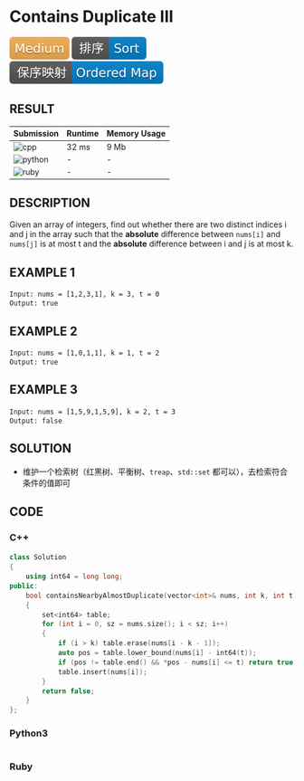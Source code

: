 # Contains Duplicate III

![Medium](../../materials/-Medium-f0ad4e.svg) ![Sort](../../materials/排序-Sort-007ec6.svg) ![Ordered_Map](../../materials/保序映射-Ordered_Map-007ec6.svg)

## RESULT

| Submission                                                        | Runtime | Memory Usage |
| ----------------------------------------------------------------- | ------- | ------------ |
| ![cpp](https://img.shields.io/badge/leetcode220-cpp-f34b7d.svg)   | 32 ms   | 9 Mb         |
| ![python](https://img.shields.io/badge/leetcode220-py-3572A5.svg) | -       | -            |
| ![ruby](https://img.shields.io/badge/leetcode220-rb-701516.svg)   | -       | -            |

## DESCRIPTION

Given an array of integers, find out whether there are two distinct indices i and j in the array such that the **absolute** difference between `nums[i]` and `nums[j]` is at most t and the **absolute** difference between i and j is at most k.

## EXAMPLE 1

```plain
Input: nums = [1,2,3,1], k = 3, t = 0
Output: true
```

## EXAMPLE 2

```plain
Input: nums = [1,0,1,1], k = 1, t = 2
Output: true
```

## EXAMPLE 3

```plain
Input: nums = [1,5,9,1,5,9], k = 2, t = 3
Output: false
```

## SOLUTION

* 维护一个检索树（红黑树、平衡树、`treap`、`std::set` 都可以），去检索符合条件的值即可

## CODE

### C++

```cpp
class Solution
{
    using int64 = long long;
public:
    bool containsNearbyAlmostDuplicate(vector<int>& nums, int k, int t)
    {
        set<int64> table;
        for (int i = 0, sz = nums.size(); i < sz; i++)
        {
            if (i > k) table.erase(nums[i - k - 1]);
            auto pos = table.lower_bound(nums[i] - int64(t));
            if (pos != table.end() && *pos - nums[i] <= t) return true;
            table.insert(nums[i]);
        }
        return false;
    }
};
```

### Python3

```python
```

### Ruby

```ruby
```
